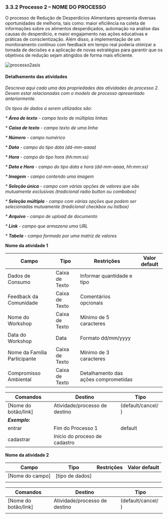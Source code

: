 ### 3.3.2 Processo 2 – NOME DO PROCESSO
 
O processo de Redução de Desperdícios Alimentares apresenta diversas oportunidades de melhoria, tais como: maior eficiência na coleta de informações sobre os alimentos desperdiçados, automação na análise das causas do desperdício, e maior engajamento nas ações educativas e práticas de conscientização. Além disso, a implementação de um monitoramento contínuo com feedback em tempo real poderia otimizar a tomada de decisões e a aplicação de novas estratégias para garantir que os objetivos de redução sejam atingidos de forma mais eficiente.

![processo2asis](https://github.com/user-attachments/assets/b6b13078-0345-4a76-bc61-e77834e8af50)



#### Detalhamento das atividades

_Descreva aqui cada uma das propriedades das atividades do processo 2. 
Devem estar relacionadas com o modelo de processo apresentado anteriormente._

_Os tipos de dados a serem utilizados são:_

_* **Área de texto** - campo texto de múltiplas linhas_

_* **Caixa de texto** - campo texto de uma linha_

_* **Número** - campo numérico_

_* **Data** - campo do tipo data (dd-mm-aaaa)_

_* **Hora** - campo do tipo hora (hh:mm:ss)_

_* **Data e Hora** - campo do tipo data e hora (dd-mm-aaaa, hh:mm:ss)_

_* **Imagem** - campo contendo uma imagem_

_* **Seleção única** - campo com várias opções de valores que são mutuamente exclusivas (tradicional radio button ou combobox)_

_* **Seleção múltipla** - campo com várias opções que podem ser selecionadas mutuamente (tradicional checkbox ou listbox)_

_* **Arquivo** - campo de upload de documento_

_* **Link** - campo que armazena uma URL_

_* **Tabela** - campo formado por uma matriz de valores_

**Nome da atividade 1**

| **Campo**       | **Tipo**         | **Restrições** | **Valor default** |
| ---             | ---              | ---            | ---               |
 Dados de Consumo             | Caixa de Texto | Informar quantidade e tipo       |               |
| Feedback da Comunidade       | Caixa de Texto | Comentários opcionais            |               |
| Nome do Workshop             | Caixa de Texto | Mínimo de 5 caracteres           |               |
| Data do Workshop             | Data           | Formato dd/mm/yyyy               |               |
| Nome da Família Participante | Caixa de Texto | Mínimo de 3 caracteres           |               |
| Compromisso Ambiental        | Caixa de Texto | Detalhamento das ações comprometidas |             |

| **Comandos**         |  **Destino**                   | **Tipo** |
| ---                  | ---                            | ---               |
| [Nome do botão/link] | Atividade/processo de destino  | (default/cancel/  ) |
| ***Exemplo:***       |                                |                   |
| entrar               | Fim do Processo 1              | default           |
| cadastrar            | Início do proceso de cadastro  |                   |


**Nome da atividade 2**

| **Campo**       | **Tipo**         | **Restrições** | **Valor default** |
| ---             | ---              | ---            | ---               |
| [Nome do campo] | [tipo de dados]  |                |                   |
|                 |                  |                |                   |

| **Comandos**         |  **Destino**                   | **Tipo**          |
| ---                  | ---                            | ---               |
| [Nome do botão/link] | Atividade/processo de destino  | (default/cancel/  ) |
|                      |                                |                   |
